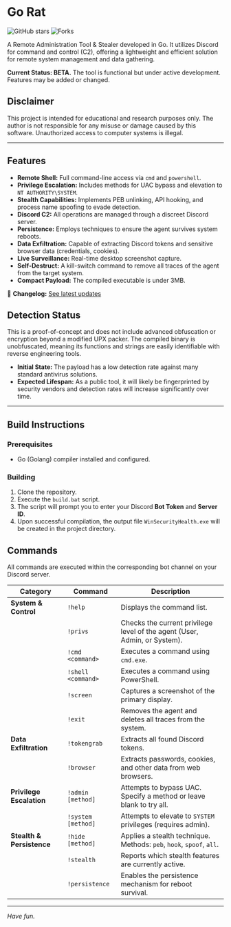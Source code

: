 # Go Rat
![GitHub stars](https://img.shields.io/github/stars/weessk/GoolangRat-C2?style=social)
![Forks](https://img.shields.io/github/forks/weessk/GoolangRat-C2?style=social)

A Remote Administration Tool & Stealer developed in Go. It utilizes Discord for command and control (C2), offering a lightweight and efficient solution for remote system management and data gathering.

**Current Status: BETA.** The tool is functional but under active development. Features may be added or changed.

## Disclaimer
This project is intended for educational and research purposes only. The author is not responsible for any misuse or damage caused by this software. Unauthorized access to computer systems is illegal.

---
## Features
- **Remote Shell:** Full command-line access via `cmd` and `powershell`.
- **Privilege Escalation:** Includes methods for UAC bypass and elevation to `NT AUTHORITY\SYSTEM`.
- **Stealth Capabilities:** Implements PEB unlinking, API hooking, and process name spoofing to evade detection.
- **Discord C2:** All operations are managed through a discreet Discord server.
- **Persistence:** Employs techniques to ensure the agent survives system reboots.
- **Data Exfiltration:** Capable of extracting Discord tokens and sensitive browser data (credentials, cookies).
- **Live Surveillance:** Real-time desktop screenshot capture.
- **Self-Destruct:** A kill-switch command to remove all traces of the agent from the target system.
- **Compact Payload:** The compiled executable is under 3MB.

📜 **Changelog:** [See latest updates](./CHANGELOG.md)

## Detection Status
This is a proof-of-concept and does not include advanced obfuscation or encryption beyond a modified UPX packer. The compiled binary is unobfuscated, meaning its functions and strings are easily identifiable with reverse engineering tools.

-   **Initial State:** The payload has a low detection rate against many standard antivirus solutions.
-   **Expected Lifespan:** As a public tool, it will likely be fingerprinted by security vendors and detection rates will increase significantly over time.

---

## Build Instructions

### Prerequisites
-   Go (Golang) compiler installed and configured.

### Building
1.  Clone the repository.
2.  Execute the `build.bat` script.
3.  The script will prompt you to enter your Discord **Bot Token** and **Server ID**.
4.  Upon successful compilation, the output file `WinSecurityHealth.exe` will be created in the project directory.

## Commands
All commands are executed within the corresponding bot channel on your Discord server.

| Category                  | Command            | Description                                                              |
| ------------------------- | ------------------ | ------------------------------------------------------------------------ |
| **System & Control**      | `!help`            | Displays the command list.                                               |
|                           | `!privs`           | Checks the current privilege level of the agent (User, Admin, or System).|
|                           | `!cmd <command>`   | Executes a command using `cmd.exe`.                                      |
|                           | `!shell <command>` | Executes a command using PowerShell.                                     |
|                           | `!screen`          | Captures a screenshot of the primary display.                            |
|                           | `!exit`            | Removes the agent and deletes all traces from the system.                |
| **Data Exfiltration**     | `!tokengrab`       | Extracts all found Discord tokens.                                       |
|                           | `!browser`         | Extracts passwords, cookies, and other data from web browsers.           |
| **Privilege Escalation**  | `!admin [method]`  | Attempts to bypass UAC. Specify a method or leave blank to try all.      |
|                           | `!system [method]` | Attempts to elevate to `SYSTEM` privileges (requires admin).             |
| **Stealth & Persistence** | `!hide [method]`   | Applies a stealth technique. Methods: `peb`, `hook`, `spoof`, `all`.     |
|                           | `!stealth`         | Reports which stealth features are currently active.                     |
|                           | `!persistence`     | Enables the persistence mechanism for reboot survival.                   |

---

*Have fun.*
